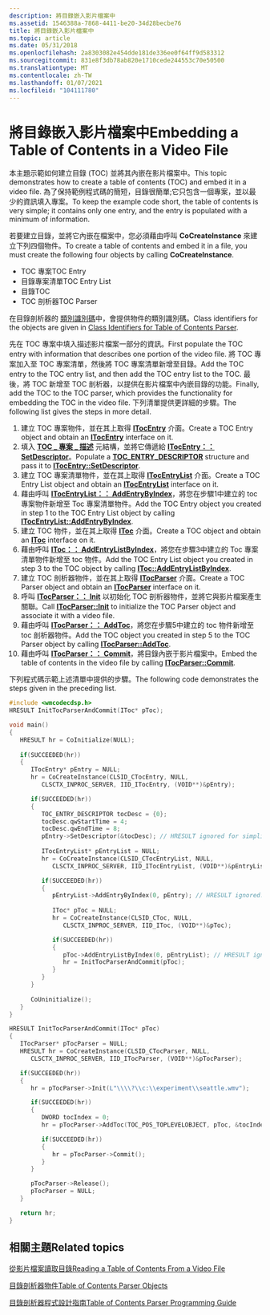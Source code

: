 ```yaml
---
description: 將目錄嵌入影片檔案中
ms.assetid: 1546388a-7868-4411-be20-34d28becbe76
title: 將目錄嵌入影片檔案中
ms.topic: article
ms.date: 05/31/2018
ms.openlocfilehash: 2a8303082e454dde181de336ee0f64ff9d583312
ms.sourcegitcommit: 831e8f3db78ab820e1710cede244553c70e50500
ms.translationtype: MT
ms.contentlocale: zh-TW
ms.lasthandoff: 01/07/2021
ms.locfileid: "104111780"
---
```

# <a name="embedding-a-table-of-contents-in-a-video-file"></a><span data-ttu-id="e3e97-103">將目錄嵌入影片檔案中</span><span class="sxs-lookup"><span data-stu-id="e3e97-103">Embedding a Table of Contents in a Video File</span></span>

<span data-ttu-id="e3e97-104">本主題示範如何建立目錄 (TOC) 並將其內嵌在影片檔案中。</span><span class="sxs-lookup"><span data-stu-id="e3e97-104">This topic demonstrates how to create a table of contents (TOC) and embed it in a video file.</span></span> <span data-ttu-id="e3e97-105">為了保持範例程式碼的簡短，目錄很簡單;它只包含一個專案，並以最少的資訊填入專案。</span><span class="sxs-lookup"><span data-stu-id="e3e97-105">To keep the example code short, the table of contents is very simple; it contains only one entry, and the entry is populated with a minimum of information.</span></span>

<span data-ttu-id="e3e97-106">若要建立目錄，並將它內嵌在檔案中，您必須藉由呼叫 **CoCreateInstance** 來建立下列四個物件。</span><span class="sxs-lookup"><span data-stu-id="e3e97-106">To create a table of contents and embed it in a file, you must create the following four objects by calling **CoCreateInstance**.</span></span>

-   <span data-ttu-id="e3e97-107">TOC 專案</span><span class="sxs-lookup"><span data-stu-id="e3e97-107">TOC Entry</span></span>
-   <span data-ttu-id="e3e97-108">目錄專案清單</span><span class="sxs-lookup"><span data-stu-id="e3e97-108">TOC Entry List</span></span>
-   <span data-ttu-id="e3e97-109">目錄</span><span class="sxs-lookup"><span data-stu-id="e3e97-109">TOC</span></span>
-   <span data-ttu-id="e3e97-110">TOC 剖析器</span><span class="sxs-lookup"><span data-stu-id="e3e97-110">TOC Parser</span></span>

<span data-ttu-id="e3e97-111">在目錄剖析器的 [類別識別碼](class-identifiers-for-toc-parser.md)中，會提供物件的類別識別碼。</span><span class="sxs-lookup"><span data-stu-id="e3e97-111">Class identifiers for the objects are given in [Class Identifiers for Table of Contents Parser](class-identifiers-for-toc-parser.md).</span></span>

<span data-ttu-id="e3e97-112">先在 TOC 專案中填入描述影片檔案一部分的資訊。</span><span class="sxs-lookup"><span data-stu-id="e3e97-112">First populate the TOC entry with information that describes one portion of the video file.</span></span> <span data-ttu-id="e3e97-113">將 TOC 專案加入至 TOC 專案清單，然後將 TOC 專案清單新增至目錄。</span><span class="sxs-lookup"><span data-stu-id="e3e97-113">Add the TOC entry to the TOC entry list, and then add the TOC entry list to the TOC.</span></span> <span data-ttu-id="e3e97-114">最後，將 TOC 新增至 TOC 剖析器，以提供在影片檔案中內嵌目錄的功能。</span><span class="sxs-lookup"><span data-stu-id="e3e97-114">Finally, add the TOC to the TOC parser, which provides the functionality for embedding the TOC in the video file.</span></span> <span data-ttu-id="e3e97-115">下列清單提供更詳細的步驟。</span><span class="sxs-lookup"><span data-stu-id="e3e97-115">The following list gives the steps in more detail.</span></span>

1.  <span data-ttu-id="e3e97-116">建立 TOC 專案物件，並在其上取得 [**ITocEntry**](/windows/desktop/api/wmcodecdsp/nn-wmcodecdsp-itocentry) 介面。</span><span class="sxs-lookup"><span data-stu-id="e3e97-116">Create a TOC Entry object and obtain an [**ITocEntry**](/windows/desktop/api/wmcodecdsp/nn-wmcodecdsp-itocentry) interface on it.</span></span>
2.  <span data-ttu-id="e3e97-117">填入 [**TOC \_ 專案 \_ 描述**](/windows/desktop/api/wmcodecdsp/ns-wmcodecdsp-toc_entry_descriptor) 元結構，並將它傳遞給 [**ITocEntry：： SetDescriptor**](/windows/desktop/api/wmcodecdsp/nf-wmcodecdsp-itocentry-setdescriptor)。</span><span class="sxs-lookup"><span data-stu-id="e3e97-117">Populate a [**TOC\_ENTRY\_DESCRIPTOR**](/windows/desktop/api/wmcodecdsp/ns-wmcodecdsp-toc_entry_descriptor) structure and pass it to [**ITocEntry::SetDescriptor**](/windows/desktop/api/wmcodecdsp/nf-wmcodecdsp-itocentry-setdescriptor).</span></span>
3.  <span data-ttu-id="e3e97-118">建立 TOC 專案清單物件，並在其上取得 [**ITocEntryList**](/windows/desktop/api/wmcodecdsp/nn-wmcodecdsp-itocentrylist) 介面。</span><span class="sxs-lookup"><span data-stu-id="e3e97-118">Create a TOC Entry List object and obtain an [**ITocEntryList**](/windows/desktop/api/wmcodecdsp/nn-wmcodecdsp-itocentrylist) interface on it.</span></span>
4.  <span data-ttu-id="e3e97-119">藉由呼叫 [**ITocEntryList：： AddEntryByIndex**](/windows/desktop/api/wmcodecdsp/nf-wmcodecdsp-itocentrylist-addentrybyindex)，將您在步驟1中建立的 toc 專案物件新增至 Toc 專案清單物件。</span><span class="sxs-lookup"><span data-stu-id="e3e97-119">Add the TOC Entry object you created in step 1 to the TOC Entry List object by calling [**ITocEntryList::AddEntryByIndex**](/windows/desktop/api/wmcodecdsp/nf-wmcodecdsp-itocentrylist-addentrybyindex).</span></span>
5.  <span data-ttu-id="e3e97-120">建立 TOC 物件，並在其上取得 [**IToc**](/windows/desktop/api/wmcodecdsp/nn-wmcodecdsp-itoc) 介面。</span><span class="sxs-lookup"><span data-stu-id="e3e97-120">Create a TOC object and obtain an [**IToc**](/windows/desktop/api/wmcodecdsp/nn-wmcodecdsp-itoc) interface on it.</span></span>
6.  <span data-ttu-id="e3e97-121">藉由呼叫 [**IToc：： AddEntryListByIndex**](/windows/desktop/api/wmcodecdsp/nf-wmcodecdsp-itoc-addentrylistbyindex)，將您在步驟3中建立的 Toc 專案清單物件新增至 toc 物件。</span><span class="sxs-lookup"><span data-stu-id="e3e97-121">Add the TOC Entry List object you created in step 3 to the TOC object by calling [**IToc::AddEntryListByIndex**](/windows/desktop/api/wmcodecdsp/nf-wmcodecdsp-itoc-addentrylistbyindex).</span></span>
7.  <span data-ttu-id="e3e97-122">建立 TOC 剖析器物件，並在其上取得 [**ITocParser**](/windows/desktop/api/wmcodecdsp/nn-wmcodecdsp-itocparser) 介面。</span><span class="sxs-lookup"><span data-stu-id="e3e97-122">Create a TOC Parser object and obtain an [**ITocParser**](/windows/desktop/api/wmcodecdsp/nn-wmcodecdsp-itocparser) interface on it.</span></span>
8.  <span data-ttu-id="e3e97-123">呼叫 [**ITocParser：： Init**](/windows/desktop/api/wmcodecdsp/nf-wmcodecdsp-itocparser-init) 以初始化 TOC 剖析器物件，並將它與影片檔案產生關聯。</span><span class="sxs-lookup"><span data-stu-id="e3e97-123">Call [**ITocParser::Init**](/windows/desktop/api/wmcodecdsp/nf-wmcodecdsp-itocparser-init) to initialize the TOC Parser object and associate it with a video file.</span></span>
9.  <span data-ttu-id="e3e97-124">藉由呼叫 [**ITocParser：： AddToc**](/windows/desktop/api/wmcodecdsp/nf-wmcodecdsp-itocparser-addtoc)，將您在步驟5中建立的 toc 物件新增至 toc 剖析器物件。</span><span class="sxs-lookup"><span data-stu-id="e3e97-124">Add the TOC object you created in step 5 to the TOC Parser object by calling [**ITocParser::AddToc**](/windows/desktop/api/wmcodecdsp/nf-wmcodecdsp-itocparser-addtoc).</span></span>
10. <span data-ttu-id="e3e97-125">藉由呼叫 [**ITocParser：： Commit**](/windows/desktop/api/wmcodecdsp/nf-wmcodecdsp-itocparser-commit)，將目錄內嵌于影片檔案中。</span><span class="sxs-lookup"><span data-stu-id="e3e97-125">Embed the table of contents in the video file by calling [**ITocParser::Commit**](/windows/desktop/api/wmcodecdsp/nf-wmcodecdsp-itocparser-commit).</span></span>

<span data-ttu-id="e3e97-126">下列程式碼示範上述清單中提供的步驟。</span><span class="sxs-lookup"><span data-stu-id="e3e97-126">The following code demonstrates the steps given in the preceding list.</span></span>


```C++
#include <wmcodecdsp.h>
HRESULT InitTocParserAndCommit(IToc* pToc);

void main()
{
   HRESULT hr = CoInitialize(NULL);
   
   if(SUCCEEDED(hr))
   {    
      ITocEntry* pEntry = NULL;
      hr = CoCreateInstance(CLSID_CTocEntry, NULL, 
         CLSCTX_INPROC_SERVER, IID_ITocEntry, (VOID**)&pEntry); 

      if(SUCCEEDED(hr))
      {
         TOC_ENTRY_DESCRIPTOR tocDesc = {0};
         tocDesc.qwStartTime = 4; 
         tocDesc.qwEndTime = 8;
         pEntry->SetDescriptor(&tocDesc); // HRESULT ignored for simplicity.    
    
         ITocEntryList* pEntryList = NULL;
         hr = CoCreateInstance(CLSID_CTocEntryList, NULL, 
            CLSCTX_INPROC_SERVER, IID_ITocEntryList, (VOID**)&pEntryList);

         if(SUCCEEDED(hr))
         {
            pEntryList->AddEntryByIndex(0, pEntry); // HRESULT ignored.
      
            IToc* pToc = NULL;
            hr = CoCreateInstance(CLSID_CToc, NULL, 
               CLSCTX_INPROC_SERVER, IID_IToc, (VOID**)&pToc);

            if(SUCCEEDED(hr))
            {
               pToc->AddEntryListByIndex(0, pEntryList); // HRESULT ignored.
               hr = InitTocParserAndCommit(pToc);
            }
         }
      }
     
      CoUninitialize();
   }
}

HRESULT InitTocParserAndCommit(IToc* pToc)
{
   ITocParser* pTocParser = NULL;
   HRESULT hr = CoCreateInstance(CLSID_CTocParser, NULL, 
      CLSCTX_INPROC_SERVER, IID_ITocParser, (VOID**)&pTocParser);

   if(SUCCEEDED(hr))
   {
      hr = pTocParser->Init(L"\\\\?\\c:\\experiment\\seattle.wmv");

      if(SUCCEEDED(hr))
      {
         DWORD tocIndex = 0;
         hr = pTocParser->AddToc(TOC_POS_TOPLEVELOBJECT, pToc, &tocIndex);

         if(SUCCEEDED(hr))
         {
            hr = pTocParser->Commit();
         }
      }

      pTocParser->Release();
      pTocParser = NULL;
   }

   return hr;
}
```



## <a name="related-topics"></a><span data-ttu-id="e3e97-127">相關主題</span><span class="sxs-lookup"><span data-stu-id="e3e97-127">Related topics</span></span>

<dl> <dt>

[<span data-ttu-id="e3e97-128">從影片檔案讀取目錄</span><span class="sxs-lookup"><span data-stu-id="e3e97-128">Reading a Table of Contents From a Video File</span></span>](reading-a-table-of-contents-from-a-video-file.md)
</dt> <dt>

[<span data-ttu-id="e3e97-129">目錄剖析器物件</span><span class="sxs-lookup"><span data-stu-id="e3e97-129">Table of Contents Parser Objects</span></span>](toc-parser-objects.md)
</dt> <dt>

[<span data-ttu-id="e3e97-130">目錄剖析器程式設計指南</span><span class="sxs-lookup"><span data-stu-id="e3e97-130">Table of Contents Parser Programming Guide</span></span>](toc-parser-programming-guide.md)
</dt> </dl>

 

 



